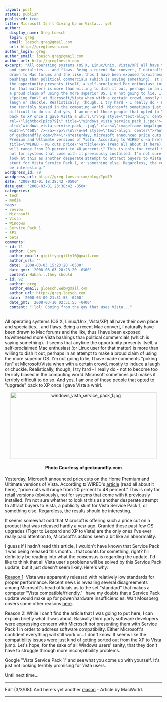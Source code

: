 ```yaml
---
layout: post
status: publish
published: true
title: Microsoft Isn't Giving Up on Vista... yet
author:
  display_name: Greg Loesch
  login: greg
  email: loesch.greg@gmail.com
  url: http://gregloesch.com
author_login: greg
author_email: loesch.greg@gmail.com
author_url: http://gregloesch.com
excerpt: "All operating systems (OS X, Linux/Unix, Vista/XP) all have their own place
  and specialties... and flaws. Being a recent Mac convert, I naturally have been
  drawn to Mac forums and the like, thus I have been exposed to/witnessed more Vista
  bashings than political commercials (which is saying something). It seems that anytime
  the opportunity presents itself, a self-proclaimed Mac enthusiast (or Linux user
  for that matter) is more than willing to dish it out, perhaps in an attempt to make
  a proud claim of using the more superior OS. I'm not going to lie, I have made comments
  \"poking fun\" at Microsoft/Vista when with a certain crowd, mostly to induce a
  laugh or chuckle. Realistically, though, I try hard - I really do - not to become
  too terribly biased in the computing world. Microsoft sometimes just makes it terribly
  difficult to do so. And yes, I am one of those people that opted to \"upgrade\"
  back to XP once I gave Vista a whirl.\r\n<p style=\"text-align: center\"><a href=\"/blog///mnt/w0506/d12/s06/b02ce878/www/greg-loesch.com//blog//blog.pics/2008/03/windows_vista_service_pack_1.jpg\"
  rel=\"lightbox[pics79]\" title=\"windows_vista_service_pack_1.jpg\"><img src=\"/blog///mnt/w0506/d12/s06/b02ce878/www/greg-loesch.com//blog//blog.pics/2008/03/windows_vista_service_pack_1.jpg\"
  alt=\"windows_vista_service_pack_1.jpg\" class=\"imageframe imgaligncenter\" height=\"214\"
  width=\"468\" /></a></p>\r\n\r\n<h4 style=\"text-align: center\">Photo Courtesy
  of geckoandfly.com</h4>\r\nYesterday, Microsoft announced price cuts on the Home
  Premium and Ultimate versions of Vista. According to WIRED's <a href=\"http://news.wired.com/dynamic/stories/M/MICROSOFT_VISTA_PRICE_CUT?SITE=WIRE&amp;SECTION=HOME&amp;TEMPLATE=DEFAULT&amp;CTIME=2008-02-29-10-44-33\"
  title=\"WIRED - MS cuts price\">article</a> (read all about it here), \"price cuts
  will range from 20 percent to 48 percent.\" This is only for retail versions (obviously),
  not for systems that come with it previously installed. I'm not sure whether to
  look at this as another desperate attempt to attract buyers to Vista, a publicity
  stunt for Vista Service Pack 1, or something else. Regardless, the results should
  be interesting."
wordpress_id: 79
wordpress_url: http://greg-loesch.com/blog/?p=79
date: '2008-03-01 18:38:42 -0500'
date_gmt: '2008-03-01 23:38:42 -0500'
categories:
- tech
- media
tags:
- review
- Microsoft
- Vista
- Windows
- Service Pack 1
- SP1
- beta
comments:
- id: 71
  author: Cory
  author_email: gigittygigitty16@gmail.com
  author_url: ''
  date: '2008-03-03 15:23:20 -0500'
  date_gmt: '2008-03-03 20:23:20 -0500'
  content: Hahah...they should
- id: 92
  author: greg
  author_email: gloesch.web@gmail.com
  author_url: http://greg-loesch.com
  date: '2008-03-09 21:51:55 -0400'
  date_gmt: '2008-03-10 02:51:55 -0400'
  content: ":lol: Coming from the guy that uses Vista..."
---
```

<p>All operating systems (OS X, Linux/Unix, Vista/XP) all have their own place and specialties... and flaws. Being a recent Mac convert, I naturally have been drawn to Mac forums and the like, thus I have been exposed to/witnessed more Vista bashings than political commercials (which is saying something). It seems that anytime the opportunity presents itself, a self-proclaimed Mac enthusiast (or Linux user for that matter) is more than willing to dish it out, perhaps in an attempt to make a proud claim of using the more superior OS. I'm not going to lie, I have made comments "poking fun" at Microsoft/Vista when with a certain crowd, mostly to induce a laugh or chuckle. Realistically, though, I try hard - I really do - not to become too terribly biased in the computing world. Microsoft sometimes just makes it terribly difficult to do so. And yes, I am one of those people that opted to "upgrade" back to XP once I gave Vista a whirl.</p>
<p style="text-align: center"><a href="/blog///mnt/w0506/d12/s06/b02ce878/www/greg-loesch.com//blog//blog.pics/2008/03/windows_vista_service_pack_1.jpg" rel="lightbox[pics79]" title="windows_vista_service_pack_1.jpg"><img src="/blog///mnt/w0506/d12/s06/b02ce878/www/greg-loesch.com//blog//blog.pics/2008/03/windows_vista_service_pack_1.jpg" alt="windows_vista_service_pack_1.jpg" class="imageframe imgaligncenter" height="214" width="468" /></a></p>
<h4 style="text-align: center">Photo Courtesy of geckoandfly.com</h4>
<p>Yesterday, Microsoft announced price cuts on the Home Premium and Ultimate versions of Vista. According to WIRED's <a href="http://news.wired.com/dynamic/stories/M/MICROSOFT_VISTA_PRICE_CUT?SITE=WIRE&amp;SECTION=HOME&amp;TEMPLATE=DEFAULT&amp;CTIME=2008-02-29-10-44-33" title="WIRED - MS cuts price">article</a> (read all about it here), "price cuts will range from 20 percent to 48 percent." This is only for retail versions (obviously), not for systems that come with it previously installed. I'm not sure whether to look at this as another desperate attempt to attract buyers to Vista, a publicity stunt for Vista Service Pack 1, or something else. Regardless, the results should be interesting.<a id="more"></a><a id="more-79"></a></p>
<p>It seems somewhat odd that Microsoft is offering such a price cut on a product that was released hardly a year ago. Granted these past few OS upgrades (Tiger to Leopard and XP to Vista) are the only ones I've ever really paid attention to, Microsoft's actions seem a bit like an abnormality.</p>
<p>I guess if I hadn't read this article, I wouldn't have known that Service Pack 1 was being released this month... that counts for something, right? I'll definitely be reading into what the consensus is regarding the update. I'd like to think that all Vista user's problems will be solved by this Service Pack update, but it just doesn't seem likely. Here's why:</p>
<p><a href="http://apcmag.com/8344/has_vista_lost_all_credibility" title="has_vista_lost_all_credibility?">Reason 1</a>: Vista was apparently released with relatively low standards for proper performance. Recent news is revealing several disagreements among Microsoft's head officials as to the set "standard" that makes a computer "Vista compatible/friendly." I have my doubts that a Service Pack update would make up for power/hardware insufficiencies. Walt Mossberg covers some other reasons <a href="http://ptech.allthingsd.com/20080214/big-update-for-vista-leaves-little-changed-for-mainstream-users/" title="Mossberg - Vista">here</a>.</p>
<p>Reason 2: While I can't find the article that I was going to put here, I can explain briefly what it was about. Basically third party software developers were expressing concern with Microsoft not presenting them with Service Pack 1 in order to address software compatibility. Either Microsoft's confident everything will still work or... I don't know. It seems like the compatibility issues were just kind of getting sorted out from the XP to Vista jump. Let's hope, for the sake of all Windows users' sanity, that they don't have to struggle through more incompatibility problems.</p>
<p>Google "Vista Service Pack 1" and see what you come up with yourself. It's just not looking terribly promising for Vista users.</p>
<p>Until next time...</p>
<hr />Edit (3/3/08): And here's yet another <a href="http://www.macworld.co.uk/business/news/index.cfm?RSS&amp;NewsID=20603" title="MacWorld - Vista">reason</a> - Article by MacWorld.</p>
<hr />
